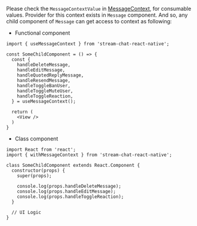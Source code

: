 Please check the `MessageContextValue` in [MessageContext](https://github.com/GetStream/stream-chat-react-native/blob/main/src/contexts/messageContext/MessageContext.tsx), for consumable values.
Provider for this context exists in `Message` component. And so, any child component of `Message`
can get access to context as following:

- Functional component

```tsx static
import { useMessageContext } from 'stream-chat-react-native';

const SomeChildComponent = () => {
  const {
    handleDeleteMessage,
    handleEditMessage,
    handleQuotedReplyMessage,
    handleResendMessage,
    handleToggleBanUser,
    handleToggleMuteUser,
    handleToggleReaction,
  } = useMessageContext();

  return (
    <View />
  )
}
```

- Class component

```tsx static
import React from 'react';
import { withMessageContext } from 'stream-chat-react-native';

class SomeChildComponent extends React.Component {
  constructor(props) {
    super(props);

    console.log(props.handleDeleteMessage);
    console.log(props.handleEditMessage);
    console.log(props.handleToggleReaction);
  }

  // UI Logic
}
